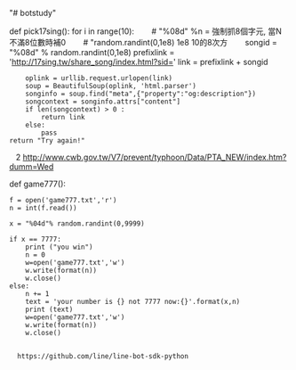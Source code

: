 "# botstudy" 

def pick17sing():
    for i in range(10):
        # "%08d" %n = 強制抓8個字元, 當N不滿8位數時補0
        # "random.randint(0,1e8)  1e8 10的8次方
        songid  = "%08d" % random.randint(0,1e8)
        prefixlink  = 'http://17sing.tw/share_song/index.html?sid='
        link = prefixlink + songid
        
        oplink = urllib.request.urlopen(link)
        soup = BeautifulSoup(oplink, 'html.parser')
        songinfo = soup.find("meta",{"property":"og:description"})
        songcontext = songinfo.attrs["content"]
        if len(songcontext) > 0 :
            return link
        else:
            pass
    return "Try again!"
    
    
    2 http://www.cwb.gov.tw/V7/prevent/typhoon/Data/PTA_NEW/index.htm?dumm=Wed
    
    
def game777():

    f = open('game777.txt','r')
    n = int(f.read())

    x = "%04d"% random.randint(0,9999)

    if x == 7777:
        print ("you win")
        n = 0
        w=open('game777.txt','w')
        w.write(format(n))
        w.close()
    else:
        n += 1
        text = 'your number is {} not 7777 now:{}'.format(x,n)
        print (text)
        w=open('game777.txt','w')
        w.write(format(n))
        w.close()
          
          
      https://github.com/line/line-bot-sdk-python
